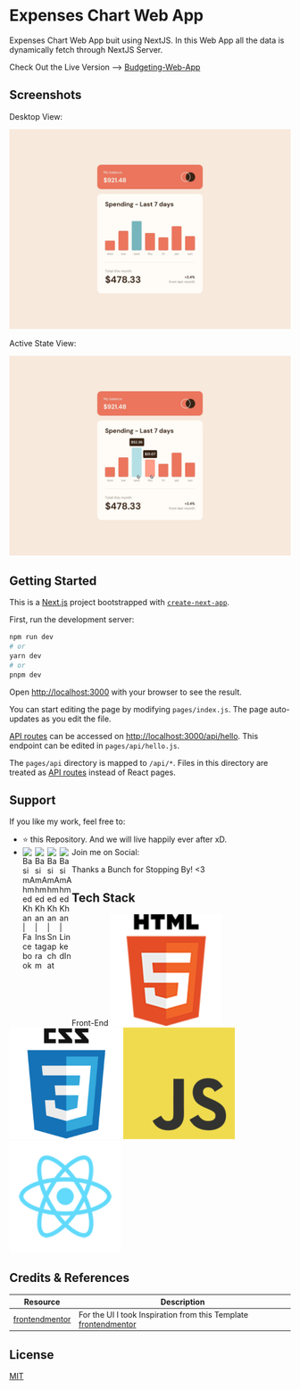 # Expenses Chart Web App

Expenses Chart Web App buit using NextJS. In this Web App all the data is dynamically fetch through NextJS Server.

Check Out the Live Version  &#10230;  [Budgeting-Web-App](https://expenses-chart-a6btp6bi0-basimahmedkhan.vercel.app/)

## Screenshots

Desktop View:

![App Screenshot](https://github.com/BasimAhmedKhan/Frontend-Mentors-Projects/blob/main/expenses-chart-component-main/design/desktop-design.jpg)

Active State View:

![Active State View](https://github.com/BasimAhmedKhan/Frontend-Mentors-Projects/blob/main/expenses-chart-component-main/design/active-states.jpg)

## Getting Started

This is a [Next.js](https://nextjs.org/) project bootstrapped with [`create-next-app`](https://github.com/vercel/next.js/tree/canary/packages/create-next-app).

First, run the development server:

```bash
npm run dev
# or
yarn dev
# or
pnpm dev
```

Open [http://localhost:3000](http://localhost:3000) with your browser to see the result.

You can start editing the page by modifying `pages/index.js`. The page auto-updates as you edit the file.

[API routes](https://nextjs.org/docs/api-routes/introduction) can be accessed on [http://localhost:3000/api/hello](http://localhost:3000/api/hello). This endpoint can be edited in `pages/api/hello.js`.

The `pages/api` directory is mapped to `/api/*`. Files in this directory are treated as [API routes](https://nextjs.org/docs/api-routes/introduction) instead of React pages.

## Support

If you like my work, feel free to:
 - ⭐ this Repository. And we will live happily ever after xD.
  - Join me on Social: [<img align="left"       alt="BasimAhmedKhan | Facebook" width="22px" src="https://img.icons8.com/color/48/000000/facebook-circled--v1.png" />][facebook] [<img align="left" alt="BasimAhmedKhan | Instagram" width="22px" src="https://img.icons8.com/fluency/48/000000/instagram-new.png" />][instagram] [<img align="left" alt="BasimAhmedKhan | Snapchat" width="22px" src="https://img.icons8.com/color/48/000000/snapchat-circled-logo--v1.png" />][snapchat] [<img align="left" alt="BasimAhmedKhan | LinkedIn" width="22px" src="https://img.icons8.com/external-tal-revivo-shadow-tal-revivo/48/000000/external-linkedin-in-logo-used-for-professional-networking-logo-shadow-tal-revivo.png" />][linkedin]

Thanks a Bunch for Stopping By! <3


[facebook]: https://www.facebook.com/profile.php?id=100009322472394
[instagram]: https://www.instagram.com/basim_khann
[snapchat]: https://github.com/BasimAhmedKhan/BasimAhmedKhan/blob/main/assets/WhatsApp%20Image%202022-01-09%20at%207.23.20%20PM.jpeg
[linkedin]: https://www.linkedin.com/in/basim-khan-604a76189/



## Tech Stack

Front-End
<img src="https://raw.githubusercontent.com/github/explore/80688e429a7d4ef2fca1e82350fe8e3517d3494d/topics/html/html.png" data-canonical-src="[https://raw.githubusercontent.com/github/explore/80688e429a7d4ef2fca1e82350fe8e3517d3494d/topics/html/html.png]" width="200" />
<img src="https://raw.githubusercontent.com/github/explore/80688e429a7d4ef2fca1e82350fe8e3517d3494d/topics/css/css.png" data-canonical-src="[https://raw.githubusercontent.com/github/explore/80688e429a7d4ef2fca1e82350fe8e3517d3494d/topics/css/css.png]" width="200" /> 
<img src="https://raw.githubusercontent.com/github/explore/80688e429a7d4ef2fca1e82350fe8e3517d3494d/topics/javascript/javascript.png" data-canonical-src="[https://raw.githubusercontent.com/github/explore/80688e429a7d4ef2fca1e82350fe8e3517d3494d/topics/javascript/javascript.png]" width="200" />
<img src="https://raw.githubusercontent.com/github/explore/80688e429a7d4ef2fca1e82350fe8e3517d3494d/topics/react/react.png" data-canonical-src="[https://raw.githubusercontent.com/github/explore/80688e429a7d4ef2fca1e82350fe8e3517d3494d/topics/react/react.png]" width="200" />



## Credits & References

| Resource                                                               | Description                                                                                                           |
| ---------------------------------------------------------------------- | --------------------------------------------------------------------------------------------------------------------- |
| [frontendmentor][frontendmentor]                                                     | For the UI I took Inspiration from this Template  [frontendmentor] |

[frontendmentor]: https://www.frontendmentor.io/challenges/expenses-chart-component-e7yJBUdjwt



## License

[MIT](https://github.com/BasimAhmedKhan/Budgeting-Web-App/blob/main/LICENSE)

